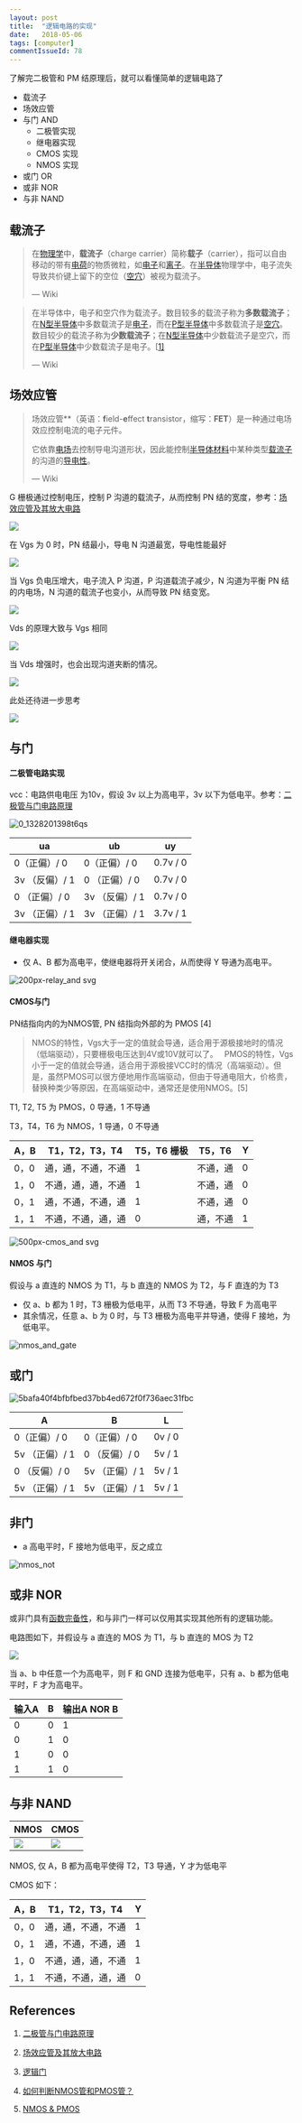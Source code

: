 ```yaml
---
layout: post
title:  "逻辑电路的实现"
date:   2018-05-06
tags: [computer]
commentIssueId: 78
---
```


了解完二极管和 PM 结原理后，就可以看懂简单的逻辑电路了
* 载流子
* 场效应管
* 与门 AND
  * 二极管实现
  * 继电器实现
  * CMOS 实现
  * NMOS 实现
* 或门 OR
* 或非 NOR
* 与非 NAND


## 载流子

> 在[物理学](https://zh.wikipedia.org/wiki/%E7%89%A9%E7%90%86%E5%AD%A6)中，**载流子**（charge carrier）简称**载子**（carrier），指可以自由移动的带有[电荷](https://zh.wikipedia.org/wiki/%E7%94%B5%E8%8D%B7)的物质微粒，如[电子](https://zh.wikipedia.org/wiki/%E7%94%B5%E5%AD%90)和[离子](https://zh.wikipedia.org/wiki/%E7%A6%BB%E5%AD%90)。在[半导体](https://zh.wikipedia.org/wiki/%E5%8D%8A%E5%AF%BC%E4%BD%93)物理学中，电子流失导致共价键上留下的空位（[空穴](https://zh.wikipedia.org/wiki/%E7%A9%BA%E7%A9%B4)）被视为载流子。
>
> — Wiki

> 在半导体中，电子和空穴作为载流子。数目较多的载流子称为**多数载流子**；在[N型半导体](https://zh.wikipedia.org/wiki/N%E5%9E%8B%E5%8D%8A%E5%AF%BC%E4%BD%93)中多数载流子是[电子](https://zh.wikipedia.org/wiki/%E7%94%B5%E5%AD%90)，而在[P型半导体](https://zh.wikipedia.org/wiki/P%E5%9E%8B%E5%8D%8A%E5%AF%BC%E4%BD%93)中多数载流子是[空穴](https://zh.wikipedia.org/wiki/%E7%A9%BA%E7%A9%B4)。数目较少的载流子称为**少数载流子**；在[N型半导体](https://zh.wikipedia.org/wiki/N%E5%9E%8B%E5%8D%8A%E5%AF%BC%E4%BD%93)中少数载流子是空穴，而在[P型半导体](https://zh.wikipedia.org/wiki/P%E5%9E%8B%E5%8D%8A%E5%AF%BC%E4%BD%93)中少数载流子是电子。[[1\]](https://zh.wikipedia.org/wiki/%E8%BD%BD%E6%B5%81%E5%AD%90#cite_note-1)
>
> — Wiki



## 场效应管

> 场效应管**（英语：**f**ield-**e**ffect **t**ransistor，缩写：**FET**）是一种通过电场效应控制电流的电子元件。
>
> 它依靠[电场](https://zh.wikipedia.org/wiki/%E7%94%B5%E5%9C%BA)去控制导电沟道形状，因此能控制[半导体材料](https://zh.wikipedia.org/wiki/%E5%8D%8A%E5%AF%BC%E4%BD%93%E6%9D%90%E6%96%99)中某种类型[载流子](https://zh.wikipedia.org/wiki/%E8%BD%BD%E6%B5%81%E5%AD%90)的沟道的[导电性](https://zh.wikipedia.org/wiki/%E5%AF%BC%E7%94%B5%E6%80%A7)。
>
> — Wiki

G 栅极通过控制电压，控制 P 沟道的载流子，从而控制 PN 结的宽度，参考：[场效应管及其放大电路](https://wenku.baidu.com/view/af0f46f6ff00bed5b8f31dc5.html)

![](https://user-images.githubusercontent.com/7157346/39669895-2c8bb7a2-512b-11e8-8da4-89891b3ee889.png)

在 Vgs 为 0 时，PN 结最小，导电 N 沟道最宽，导电性能最好

![](https://user-images.githubusercontent.com/7157346/39669896-2cd3973e-512b-11e8-9dbe-599ef71d016c.png)

当 Vgs 负电压增大，电子流入 P 沟道，P 沟道载流子减少，N 沟道为平衡 PN 结的内电场，N 沟道的载流子也变小，从而导致 PN 结变宽。

![](https://user-images.githubusercontent.com/7157346/39669897-2d1a3248-512b-11e8-8598-edabd33db2ed.png)

Vds 的原理大致与 Vgs 相同

![](https://user-images.githubusercontent.com/7157346/39669898-2d7f1e1a-512b-11e8-8286-9be19deed2b0.png)

当 Vds 增强时，也会出现沟道夹断的情况。

![](https://user-images.githubusercontent.com/7157346/39669899-2dca9fe8-512b-11e8-9655-59081c004527.png)

此处还待进一步思考

![](https://user-images.githubusercontent.com/7157346/39669900-2e1509ca-512b-11e8-9b75-f199c0978d31.png)

## 与门

#### 二极管电路实现

vcc：电路供电电压 为10v，假设 3v 以上为高电平，3v 以下为低电平。参考：[二极管与门电路原理](https://blog.csdn.net/gdt_a20/article/details/7229989)

![0_1328201398t6qs](https://user-images.githubusercontent.com/7157346/39664844-8b6045c8-50bc-11e8-8eaa-7b09dd6fbe23.gif)

| ua             | ub             | uy       |
| -------------- | -------------- | -------- |
| 0（正偏）/ 0   | 0（正偏）/ 0   | 0.7v / 0 |
| 3v （反偏）/ 1 | 0 （正偏）/ 0  | 0.7v / 0 |
| 0 （正偏）/ 0  | 3v （反偏）/ 1 | 0.7v / 0 |
| 3v （正偏）/ 1 | 3v （正偏）/ 1 | 3.7v / 1 |

#### 继电器实现

* 仅 A、B 都为高电平，使继电器将开关闭合，从而使得 Y 导通为高电平。

![200px-relay_and svg](https://user-images.githubusercontent.com/7157346/39669460-cb4e7774-511e-11e8-91b2-1e3512934cc3.png)



#### CMOS与门

PN结指向内的为NMOS管, PN 结指向外部的为 PMOS [4]

> NMOS的特性，Vgs大于一定的值就会导通，适合用于源极接地时的情况（低端驱动），只要栅极电压达到4V或10V就可以了。
>   PMOS的特性，Vgs小于一定的值就会导通，适合用于源极接VCC时的情况（高端驱动）。但是，虽然PMOS可以很方便地用作高端驱动，但由于导通电阻大，价格贵，替换种类少等原因，在高端驱动中，通常还是使用NMOS。[5]



T1, T2, T5 为 PMOS，0 导通，1 不导通

T3，T4，T6 为 NMOS，1 导通，0 不导通

| A，B | T1，T2，T3，T4     | T5，T6 栅极 | T5，T6   | Y    |
| ---- | ------------------ | ----------- | -------- | ---- |
| 0，0 | 通，通，不通，不通 | 1           | 不通，通 | 0    |
| 1，0 | 不通，通，通，不通 | 1           | 不通，通 | 0    |
| 0，1 | 通，不通，不通，通 | 1           | 不通，通 | 0    |
| 1，1 | 不通，不通，通，通 | 0           | 通，不通 | 1    |



![500px-cmos_and svg](https://user-images.githubusercontent.com/7157346/39670137-ac0f34d6-5130-11e8-8001-351b6b6d7748.png)

#### NMOS 与门

假设与 a 直连的 NMOS 为 T1，与 b 直连的 NMOS 为 T2，与 F 直连的为 T3

* 仅 a、b 都为 1 时，T3 栅极为低电平，从而 T3 不导通，导致 F 为高电平
* 其余情况，任意 a、b 为 0 时，与 T3 栅极为高电平并导通，使得 F 接地，为低电平。

![nmos_and_gate](https://user-images.githubusercontent.com/7157346/39670138-ad4438b0-5130-11e8-9c9f-b4ed43d4b3ae.png)

## 或门

![5bafa40f4bfbfbed37bb4ed672f0f736aec31fbc](https://user-images.githubusercontent.com/7157346/39664893-7563558e-50bd-11e8-8e5a-8af85ebab2dc.jpg)

| A              | B              | L      |
| -------------- | -------------- | ------ |
| 0（正偏）/ 0   | 0（正偏）/ 0   | 0v / 0 |
| 5v （正偏）/ 1 | 0 （反偏）/ 0  | 5v / 1 |
| 0 （反偏）/ 0  | 5v （正偏）/ 1 | 5v / 1 |
| 5v （正偏）/ 1 | 5v （正偏）/ 1 | 5v / 1 |

## 非门

* a 高电平时，F 接地为低电平，反之成立

![nmos_not](https://user-images.githubusercontent.com/7157346/39670175-81f94fb4-5131-11e8-9880-ab8e83372978.png)



## 或非 NOR

或非门具有[函数完备性](https://zh.wikipedia.org/wiki/%E5%87%BD%E6%95%B0%E5%AE%8C%E5%A4%87%E6%80%A7)，和与非门一样可以仅用其实现其他所有的逻辑功能。

电路图如下，并假设与 a 直连的 MOS 为 T1，与 b 直连的 MOS 为 T2

![](https://upload.wikimedia.org/wikipedia/commons/a/ab/NMOS_NOR.png)

当 a、b 中任意一个为高电平，则 F 和 GND 连接为低电平，只有 a、b 都为低电平时，F 才为高电平。


| **输入**A | B    | **输出**A NOR B |
| --------- | ---- | --------------- |
| 0         | 0    | 1               |
| 0         | 1    | 0               |
| 1         | 0    | 0               |
| 1         | 1    | 0               |

## 与非 NAND

| NMOS                                                         | CMOS                                                         |
| ------------------------------------------------------------ | ------------------------------------------------------------ |
| ![](https://upload.wikimedia.org/wikipedia/commons/e/e8/Nmos_enhancement_saturated_nand.svg) | ![](https://upload.wikimedia.org/wikipedia/commons/d/d7/Cmos_nand.svg) |

NMOS, 仅 A，B 都为高电平使得 T2，T3 导通，Y 才为低电平

CMOS 如下：

| A，B | T1，T2，T3，T4     | Y    |
| ---- | ------------------ | ---- |
| 0，0 | 通，通，不通，不通 | 1    |
| 0，1 | 通，不通，不通，通 | 1    |
| 1，0 | 不通，通，通，不通 | 1    |
| 1，1 | 不通，不通，通，通 | 0    |



## References

1. [二极管与门电路原理](https://blog.csdn.net/gdt_a20/article/details/7229989)
2. [场效应管及其放大电路](https://wenku.baidu.com/view/af0f46f6ff00bed5b8f31dc5.html)
3. [逻辑门](https://zh.wikipedia.org/wiki/%E9%82%8F%E8%BC%AF%E9%96%98)
4. [如何判断NMOS管和PMOS管？](https://jingyan.baidu.com/article/ceb9fb10c220a18cac2ba045.html)
5. [NMOS & PMOS](http://www.360doc.com/content/13/1115/17/532901_329468225.shtml)

   ​